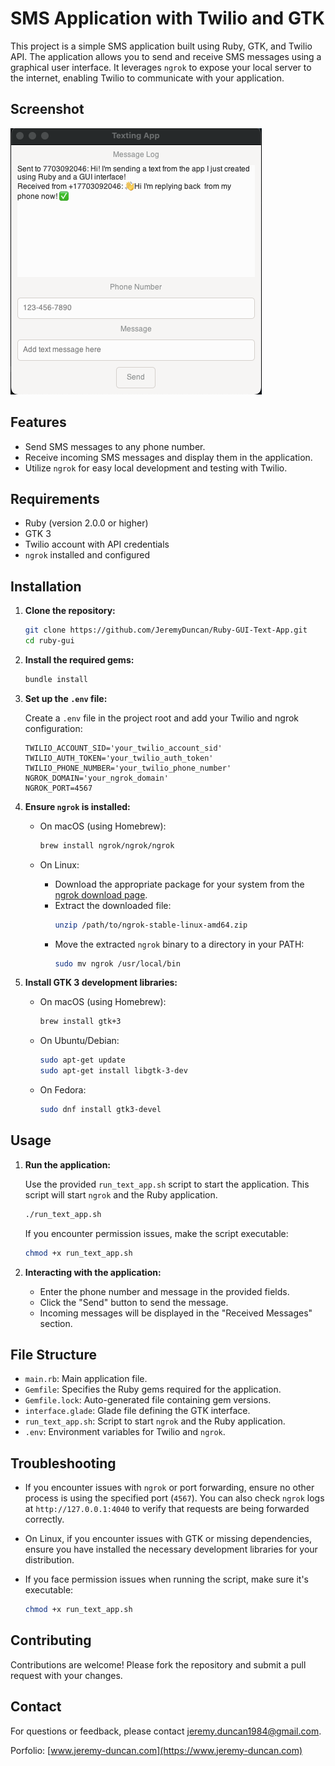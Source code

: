 # SMS Application with Twilio and GTK

This project is a simple SMS application built using Ruby, GTK, and Twilio API. The application allows you to send and receive SMS messages using a graphical user interface. It leverages `ngrok` to expose your local server to the internet, enabling Twilio to communicate with your application.

## Screenshot
<img src="text-app.png">

## Features

- Send SMS messages to any phone number.
- Receive incoming SMS messages and display them in the application.
- Utilize `ngrok` for easy local development and testing with Twilio.

## Requirements

- Ruby (version 2.0.0 or higher)
- GTK 3
- Twilio account with API credentials
- `ngrok` installed and configured

## Installation

1. **Clone the repository:**

   ```sh
   git clone https://github.com/JeremyDuncan/Ruby-GUI-Text-App.git
   cd ruby-gui
   ```

2. **Install the required gems:**

   ```sh
   bundle install
   ```

3. **Set up the `.env` file:**

   Create a `.env` file in the project root and add your Twilio and ngrok configuration:

   ```env
   TWILIO_ACCOUNT_SID='your_twilio_account_sid'
   TWILIO_AUTH_TOKEN='your_twilio_auth_token'
   TWILIO_PHONE_NUMBER='your_twilio_phone_number'
   NGROK_DOMAIN='your_ngrok_domain'
   NGROK_PORT=4567
   ```

4. **Ensure `ngrok` is installed:**

   - On macOS (using Homebrew):
     ```sh
     brew install ngrok/ngrok/ngrok
     ```

   - On Linux:
     - Download the appropriate package for your system from the [ngrok download page](https://ngrok.com/download).
     - Extract the downloaded file:
       ```sh
       unzip /path/to/ngrok-stable-linux-amd64.zip
       ```
     - Move the extracted `ngrok` binary to a directory in your PATH:
       ```sh
       sudo mv ngrok /usr/local/bin
       ```

5. **Install GTK 3 development libraries:**

   - On macOS (using Homebrew):
     ```sh
     brew install gtk+3
     ```

   - On Ubuntu/Debian:
     ```sh
     sudo apt-get update
     sudo apt-get install libgtk-3-dev
     ```

   - On Fedora:
     ```sh
     sudo dnf install gtk3-devel
     ```

## Usage

1. **Run the application:**

   Use the provided `run_text_app.sh` script to start the application. This script will start `ngrok` and the Ruby application.

   ```sh
   ./run_text_app.sh
   ```

   If you encounter permission issues, make the script executable:

   ```sh
   chmod +x run_text_app.sh
   ```

2. **Interacting with the application:**

   - Enter the phone number and message in the provided fields.
   - Click the "Send" button to send the message.
   - Incoming messages will be displayed in the "Received Messages" section.

## File Structure

- `main.rb`: Main application file.
- `Gemfile`: Specifies the Ruby gems required for the application.
- `Gemfile.lock`: Auto-generated file containing gem versions.
- `interface.glade`: Glade file defining the GTK interface.
- `run_text_app.sh`: Script to start `ngrok` and the Ruby application.
- `.env`: Environment variables for Twilio and `ngrok`.

## Troubleshooting

- If you encounter issues with `ngrok` or port forwarding, ensure no other process is using the specified port (`4567`). You can also check `ngrok` logs at `http://127.0.0.1:4040` to verify that requests are being forwarded correctly.

- On Linux, if you encounter issues with GTK or missing dependencies, ensure you have installed the necessary development libraries for your distribution.

- If you face permission issues when running the script, make sure it's executable:
  ```sh
  chmod +x run_text_app.sh
  ```

## Contributing

Contributions are welcome! Please fork the repository and submit a pull request with your changes.

## Contact

For questions or feedback, please contact [jeremy.duncan1984@gmail.com](mailto:jeremy.duncan1984@gmail.com).


Porfolio: [www.jeremy-duncan.com](https://www.jeremy-duncan.com)